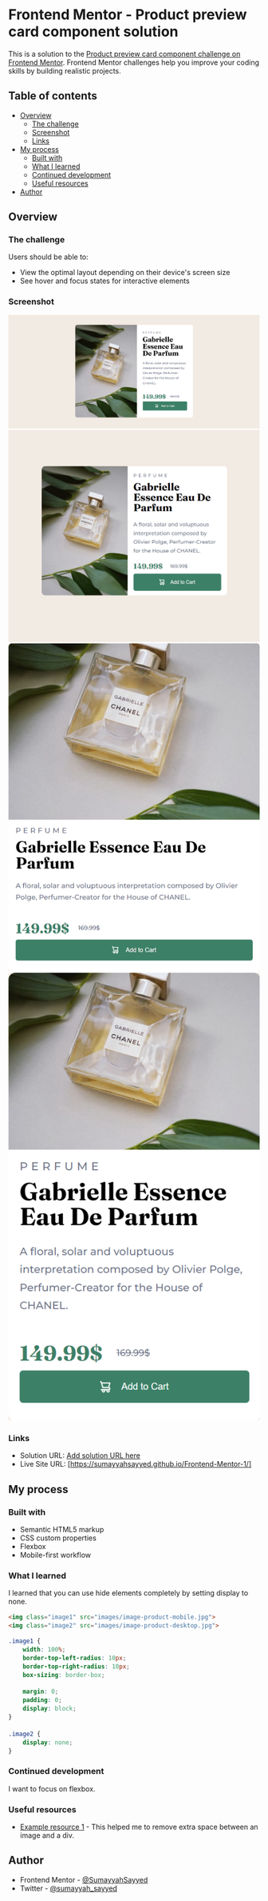 # Frontend Mentor - Product preview card component solution

This is a solution to the [Product preview card component challenge on Frontend Mentor](https://www.frontendmentor.io/challenges/product-preview-card-component-GO7UmttRfa). Frontend Mentor challenges help you improve your coding skills by building realistic projects. 

## Table of contents

- [Overview](#overview)
  - [The challenge](#the-challenge)
  - [Screenshot](#screenshot)
  - [Links](#links)
- [My process](#my-process)
  - [Built with](#built-with)
  - [What I learned](#what-i-learned)
  - [Continued development](#continued-development)
  - [Useful resources](#useful-resources)
- [Author](#author)


## Overview

### The challenge

Users should be able to:

- View the optimal layout depending on their device's screen size
- See hover and focus states for interactive elements

### Screenshot

![](My-Design/Desktop.png)
![](My-Design/DesktopWidth-600.png)
![](My-Design/Tablet.png)
![](My-Design/Mobile.png)

### Links

- Solution URL: [Add solution URL here](https://your-solution-url.com)
- Live Site URL: [https://sumayyahsayyed.github.io/Frontend-Mentor-1/]

## My process

### Built with

- Semantic HTML5 markup
- CSS custom properties
- Flexbox
- Mobile-first workflow

### What I learned

I learned that you can use hide elements completely by setting display to none. 


```html
<img class="image1" src="images/image-product-mobile.jpg">
<img class="image2" src="images/image-product-desktop.jpg">
```
```css
.image1 {
    width: 100%;
    border-top-left-radius: 10px;
    border-top-right-radius: 10px;
    box-sizing: border-box;

    margin: 0;
    padding: 0;
    display: block;
}

.image2 {
    display: none;
}
```

### Continued development

I want to focus on flexbox.

### Useful resources

- [Example resource 1](https://stackoverflow.com/questions/3947113/space-between-div-and-img) - This helped me to remove extra space between an image and a div.

## Author

- Frontend Mentor - [@SumayyahSayyed](https://www.frontendmentor.io/profile/SumayyahSayyed)
- Twitter - [@sumayyah_sayyed](https://twitter.com/sumayyah_sayyed)

